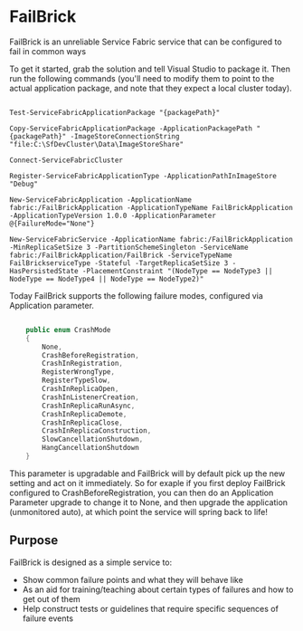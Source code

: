 # FailBrick
FailBrick is an unreliable Service Fabric service that can be configured to fail in common ways

To get it started, grab the solution and tell Visual Studio to package it. Then run the following commands (you'll need to modify them to point to the actual application package, and note that they expect a local cluster today).

``` posh

Test-ServiceFabricApplicationPackage "{packagePath}"

Copy-ServiceFabricApplicationPackage -ApplicationPackagePath "{packagePath}" -ImageStoreConnectionString "file:C:\SfDevCluster\Data\ImageStoreShare"

Connect-ServiceFabricCluster

Register-ServiceFabricApplicationType -ApplicationPathInImageStore "Debug"

New-ServiceFabricApplication -ApplicationName fabric:/FailBrickApplication -ApplicationTypeName FailBrickApplication -ApplicationTypeVersion 1.0.0 -ApplicationParameter @{FailureMode="None"}

New-ServiceFabricService -ApplicationName fabric:/FailBrickApplication -MinReplicaSetSize 3 -PartitionSchemeSingleton -ServiceName fabric:/FailBrickApplication/FailBrick -ServiceTypeName FailBrickserviceType -Stateful -TargetReplicaSetSize 3 -HasPersistedState -PlacementConstraint "(NodeType == NodeType3 || NodeType == NodeType4 || NodeType == NodeType2)"

```

Today FailBrick supports the following failure modes, configured via Application parameter. 

``` csharp

    public enum CrashMode
    {
        None,
        CrashBeforeRegistration,
        CrashInRegistration,
        RegisterWrongType,
        RegisterTypeSlow,
        CrashInReplicaOpen,
        CrashInListenerCreation,
        CrashInReplicaRunAsync,
        CrashInReplicaDemote,
        CrashInReplicaClose,
        CrashInReplicaConstruction,
        SlowCancellationShutdown,
        HangCancellationShutdown
    }

  ```

This parameter is upgradable and FailBrick will by default pick up the new setting and act on it immediately. So for exaple if you first deploy FailBrick configured to CrashBeforeRegistration, you can then do an Application Parameter upgrade to change it to None, and then upgrade the application (unmonitored auto), at which point the service will spring back to life!

## Purpose
FailBrick is designed as a simple service to:

 - Show common failure points and what they will behave like
 - As an aid for training/teaching about certain types of failures and how to get out of them
 - Help construct tests or guidelines that require specific sequences of failure events

